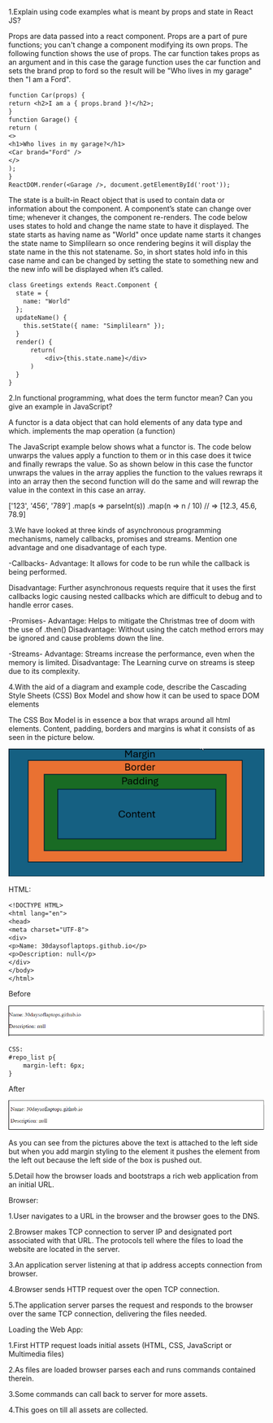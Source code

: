1.Explain using code examples what is meant by props and state in
React JS?

Props are data passed into a react component. Props are a part of pure functions; you can't change a component modifying its own props.
The following function shows the use of props.
The car function takes props as an argument and in this case the garage function uses the car function and sets the brand prop to ford so the result will be "Who lives in my garage" then "I am a Ford".
```
function Car(props) {
return <h2>I am a { props.brand }!</h2>;
}
function Garage() {
return (
<>
<h1>Who lives in my garage?</h1>
<Car brand="Ford" />
</>
);
}
ReactDOM.render(<Garage />, document.getElementById('root'));
```
The state is a built-in React object that is used to contain data or information about the component. A component’s state can change over time; whenever it changes, the component re-renders.
The code below uses states to hold and change the name state to have it displayed.
The state starts as having name as "World" once update name starts it changes the state name to Simplilearn so once rendering begins it will display the state name in the this not statename. So, in short states hold info in this case name and can be changed by setting the state to something new and the new info will be displayed when it’s called.  
```
class Greetings extends React.Component {
  state = {
    name: "World"
  };
  updateName() {
    this.setState({ name: "Simplilearn" });
  }
  render() {
      return(
          <div>{this.state.name}</div>
      )
  }
}
```

2.In functional programming, what does the term functor mean? Can you give
an example in JavaScript?

A functor is a data object that can hold elements of any data type and which.
implements the map operation (a function)

The JavaScript example below shows what a functor is. The code below unwarps the values apply a function to them or in this case does it twice and finally rewraps the value. So as shown below in this case the functor unwraps the values in the array applies the function to the values rewraps it into an array then the second function will do the same and will rewrap the value in the context in this case an array. 

['123', '456', '789']
.map(s => parseInt(s))
.map(n => n / 10) // => [12.3, 45.6, 78.9]

3.We have looked at three kinds of asynchronous programming mechanisms, namely callbacks, promises and streams. Mention one advantage and one disadvantage of each type.

-Callbacks-
Advantage:
It allows for code to be run while the callback is being performed. 

Disadvantage:
Further asynchronous requests require that it uses the first callbacks logic causing nested callbacks which are difficult to debug and to handle error cases.

-Promises-
Advantage:
Helps to mitigate the Christmas tree of doom with the use of .then()
Disadvantage:
Without using the catch method errors may be ignored and cause problems down the line.

-Streams-
Advantage:
Streams increase the performance, even when the memory is limited.
Disadvantage:
The Learning curve on streams is steep due to its complexity. 

4.With the aid of a diagram and example code, describe the Cascading Style Sheets (CSS) Box Model and show how it can be used to space DOM elements

The CSS Box Model is in essence a box that wraps around all html elements. Content, padding, borders and margins is what it consists of as seen in the picture below.

 ![css_box_model](css_box_model.png)


 HTML:
 ```
<!DOCTYPE HTML>
<html lang="en">
<head>    
<meta charset="UTF-8">   
<div>
<p>Name: 30daysoflaptops.github.io</p>
<p>Description: null</p>
</div>   
</body>
</html>
```
Before

![box_model_1](box_model_1.png)

```
CSS:
#repo_list p{
    margin-left: 6px;
}
```
After

![box_model_2](box_model_2.png)

As you can see from the pictures above the text is attached to the left side but when you add margin styling to the element it pushes the
element from the left out because the left side of the box is pushed out.

5.Detail how the browser loads and bootstraps a rich web application from an initial URL.

Browser:

1.User navigates to a URL in the browser and the browser goes to the DNS.

2.Browser makes TCP connection to server IP and designated port associated with that URL. The protocols tell where the files to load the website are located in the server.

3.An application server listening at that ip address accepts connection from browser.

4.Browser sends HTTP request over the open TCP connection.

5.The application server parses the request and responds to the browser over the same TCP connection, delivering the files needed.


Loading the Web App:

1.First HTTP request loads initial assets (HTML, CSS, JavaScript or Multimedia files)

2.As files are loaded browser parses each and runs commands contained therein.

3.Some commands can call back to server for more assets.

4.This goes on till all assets are collected.
